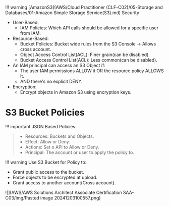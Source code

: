 
!!! warning [AmazonS3](AWS/Cloud Practitioner (CLF-C02)/05-Storage and Databases/01-Amazon Simple Storage Service(S3).md) Security
- User-Based:
	- IAM Policies: Which API calls should be allowed for a specific user from IAM.
- Resource-Based:
	- Bucket Policies: Bucket wide rules from the S3 Console -> Allows cross account.
	- Object Access Control List(ACL): Finer grain(can be disabled).
	- Bucket Access Control List(ACL): Less common(can be disabled).
- An IAM principal can access an S3 Object if:
	- The user IAM permissions ALLOW it OR the resource policy ALLOWS it.
	- AND there's no explicit DENY.
- Encryption: 
	- Encrypt objects in Amazon S3 using encryption keys.

# S3 Bucket Policies

!!! important JSON Based Policies
> - Resources: Buckets and Objects.
> - Effect: Allow or Deny.
> - Actions: Set o API to Allow or Deny.
> - Principal: The account or user to apply the policy to.


!!! warning Use S3 Bucket for Policy to:
- Grant public access to the bucket.
- Force objects to be encrypted at upload.
- Grant access to another account(Cross account).

![](AWS/AWS Solutions Architect Associate Certification SAA-C03/img/Pasted image 20241203100557.png)